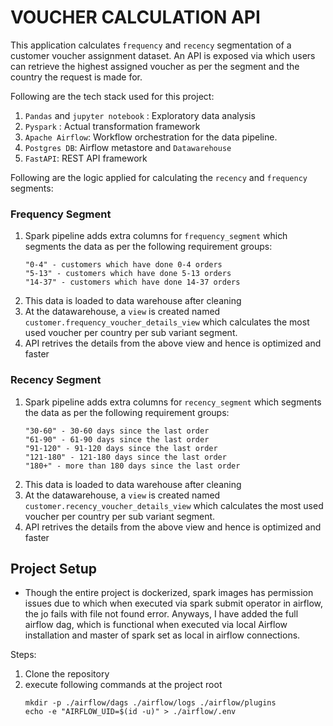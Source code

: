 # VOUCHER CALCULATION API

This application calculates `frequency` and `recency` segmentation of a customer voucher assignment dataset. An API is exposed via which users can retrieve the highest assigned voucher as per the segment and the country the request is made for.

Following are the tech stack used for this project:

1. `Pandas` and `jupyter notebook` : Exploratory data analysis
2. `Pyspark` : Actual transformation framework
3. `Apache Airflow`: Workflow orchestration for the data pipeline.
4. `Postgres DB`: Airflow metastore and `Datawarehouse`
5. `FastAPI`: REST API framework

Following are the logic applied for calculating the `recency` and `frequency` segments:

### Frequency Segment
1. Spark pipeline adds extra columns for `frequency_segment` which segments the data as per the following requirement groups:
    ```
    "0-4" - customers which have done 0-4 orders
    "5-13" - customers which have done 5-13 orders
    "14-37" - customers which have done 14-37 orders 
    ```
2. This data is loaded to data warehouse after cleaning
3. At the datawarehouse, a `view` is created named `customer.frequency_voucher_details_view` which calculates the most used voucher per country per sub variant segment.
4. API retrives the details from the above view and hence is optimized and faster

### Recency Segment
1. Spark pipeline adds extra columns for `recency_segment` which segments the data as per the following requirement groups:
    ```
    "30-60" - 30-60 days since the last order
    "61-90" - 61-90 days since the last order
    "91-120" - 91-120 days since the last order
    "121-180" - 121-180 days since the last order
    "180+" - more than 180 days since the last order 
    ```
2. This data is loaded to data warehouse after cleaning
3. At the datawarehouse, a `view` is created named `customer.recency_voucher_details_view` which calculates the most used voucher per country per sub variant segment.
4. API retrives the details from the above view and hence is optimized and faster

## Project Setup

* Though the entire project is dockerized, spark images has permission issues due to which when executed via spark submit operator in airflow, the jo fails with file not found error. Anyways, I have added the full airflow dag, which is functional when executed via local Airflow installation and master of spark set as local in airflow connections.

Steps:
1. Clone the repository
2. execute following commands at the project root
    ```
    mkdir -p ./airflow/dags ./airflow/logs ./airflow/plugins
    echo -e "AIRFLOW_UID=$(id -u)" > ./airflow/.env
    ```